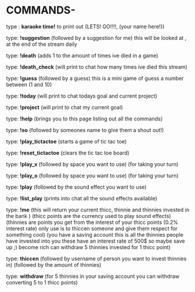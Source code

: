 # **COMMANDS**-



type : **karaoke time!** to print out {LETS! GO!!!!, (your name here!)}

type: **!suggestion** (followed by a suggestion for me) this will be looked at , at the end of the stream daily

type: **!death** (adds 1 to the amount of times ive died in a game)

type: **!death_check** (will print to chat how many times ive died this stream)

type: **!guess** (followed by a guess) this is a mini game of guess a number between (1 and 10)

type: **!today** (will print to chat todays goal and current project)

type: **!project** (will print to chat my current goal)

type: **!help** (brings you to this page listing out all the commands)

type: **!so** (followed by someones name to give them a shout out!)

type: **!play_tictactoe** (starts a game of tic tac toe)

type: **!reset_tictactoe** (clears the tic tac toe board)

type: **!play_x** (followed by space you want to use) (for taking your turn)

type: **!play_o** (followed by space you want to use) (for taking your turn)

type: **!play** (followed by the sound effect you want to use)

type: **!list_play** (prints into chat all the sound effects available)

type: **!me** (this will return your current thicc, thinnie and thinnies invested in the bank )
               (thicc points are the currency used to play sound effects)
               (thinnies are points you get from the interest of your thicc points (0.2% interest rate) only use is to thiccen                     someone and give them respect for something cool)
               (you have a saving account this is all the thinnies people have invested into you these have an interest rate 
               of 500$ so maybe save up ;) become rich can withdraw 5 thinnies invested for 1 thicc point)
               
type: **thiccen** (followed by username of person you want to invest thinnies in) (followed by the amount of thinnies)

type: **withdraw** (for 5 thinnies in your saving account you can withdraw converting 5 to 1 thicc points)
     







